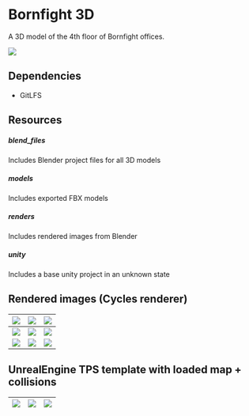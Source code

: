 # Bornfight 3D

A 3D model of the 4th floor of Bornfight offices.

![](/renders/cycles/_ured9.jpg)

## Dependencies
- GitLFS

## Resources

##### blend_files
  Includes Blender project files for all 3D models
##### models
  Includes exported FBX models
##### renders
  Includes rendered images from Blender
##### unity
  Includes a base unity project in an unknown state


## Rendered images (Cycles renderer)

![](/renders/cycles/_ured.jpg)  |  ![](/renders/cycles/_ured2.jpg)   |  ![](/renders/cycles/_ured3.jpg)
:-------------------------:|:-------------------------:|:-------------------------:
![](/renders/cycles/_ured4.jpg)  |  ![](/renders/cycles/_ured5.jpg)  |  ![](/renders/cycles/_ured6.jpg)
![](/renders/cycles/_ured7.jpg)  |  ![](/renders/cycles/_ured8.jpg)  |  ![](/renders/cycles/_ured9.jpg)


## UnrealEngine TPS template with loaded map + collisions

![](/gifs/gif1.gif)  |  ![](/gifs/gif2.gif)   |  ![](/gifs/gif3.gif)
:-------------------------:|:-------------------------:|:-------------------------:
